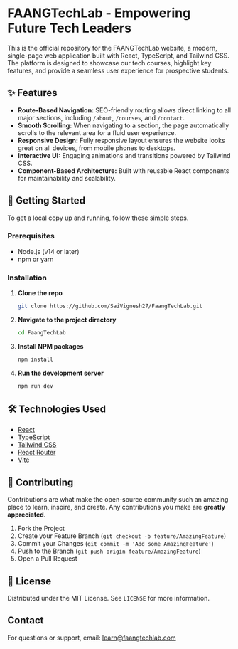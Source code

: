 # FAANGTechLab - Empowering Future Tech Leaders

This is the official repository for the FAANGTechLab website, a modern, single-page web application built with React, TypeScript, and Tailwind CSS. The platform is designed to showcase our tech courses, highlight key features, and provide a seamless user experience for prospective students.

## ✨ Features

- **Route-Based Navigation:** SEO-friendly routing allows direct linking to all major sections, including `/about`, `/courses`, and `/contact`.
- **Smooth Scrolling:** When navigating to a section, the page automatically scrolls to the relevant area for a fluid user experience.
- **Responsive Design:** Fully responsive layout ensures the website looks great on all devices, from mobile phones to desktops.
- **Interactive UI:** Engaging animations and transitions powered by Tailwind CSS.
- **Component-Based Architecture:** Built with reusable React components for maintainability and scalability.

## 🚀 Getting Started

To get a local copy up and running, follow these simple steps.

### Prerequisites

- Node.js (v14 or later)
- npm or yarn

### Installation

1.  **Clone the repo**
    ```sh
    git clone https://github.com/SaiVignesh27/FaangTechLab.git
    ```
2.  **Navigate to the project directory**
    ```sh
    cd FaangTechLab
    ```
3.  **Install NPM packages**
    ```sh
    npm install
    ```
4.  **Run the development server**
    ```sh
    npm run dev
    ```

## 🛠️ Technologies Used

- [React](https://reactjs.org/)
- [TypeScript](https://www.typescriptlang.org/)
- [Tailwind CSS](https://tailwindcss.com/)
- [React Router](https://reactrouter.com/)
- [Vite](https://vitejs.dev/)

## 🤝 Contributing

Contributions are what make the open-source community such an amazing place to learn, inspire, and create. Any contributions you make are **greatly appreciated**.

1.  Fork the Project
2.  Create your Feature Branch (`git checkout -b feature/AmazingFeature`)
3.  Commit your Changes (`git commit -m 'Add some AmazingFeature'`)
4.  Push to the Branch (`git push origin feature/AmazingFeature`)
5.  Open a Pull Request

## 📄 License

Distributed under the MIT License. See `LICENSE` for more information.

## Contact
For questions or support, email: [learn@faangtechlab.com](mailto:learn@faangtechlab.com)